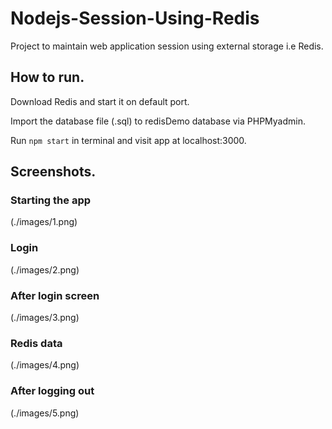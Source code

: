 # Nodejs-Session-Using-Redis
Project to maintain web application session using external storage i.e Redis.

## How to run.

Download Redis and start it on default port.

Import the database file (.sql) to redisDemo database via PHPMyadmin.

Run ```npm start``` in terminal and visit app at localhost:3000.

## Screenshots.

### Starting the app
(./images/1.png)

### Login
(./images/2.png)

### After login screen
(./images/3.png)

### Redis data
(./images/4.png)

### After logging out
(./images/5.png)

